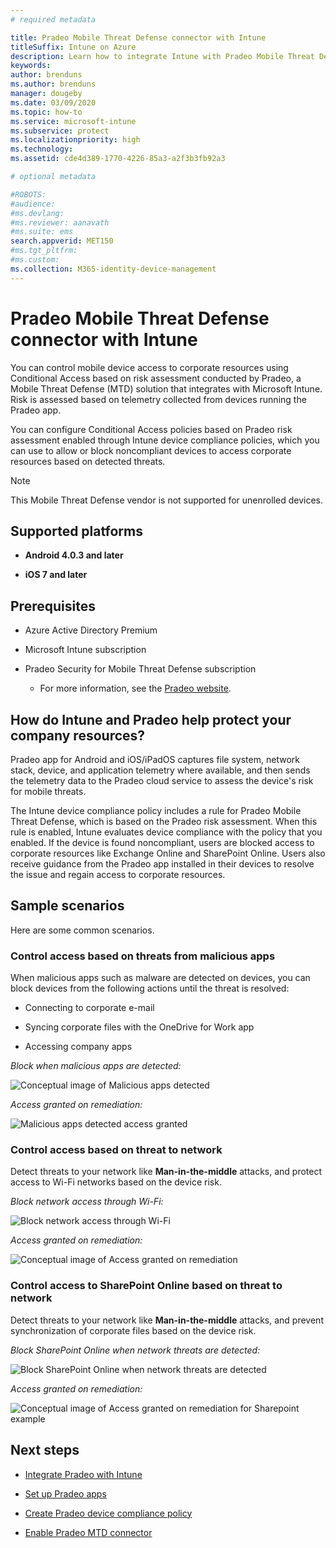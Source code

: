 ```yaml
---
# required metadata

title: Pradeo Mobile Threat Defense connector with Intune
titleSuffix: Intune on Azure
description: Learn how to integrate Intune with Pradeo Mobile Threat Defense connector to control mobile device access to your corporate resources.
keywords:
author: brenduns
ms.author: brenduns
manager: dougeby
ms.date: 03/09/2020
ms.topic: how-to
ms.service: microsoft-intune
ms.subservice: protect
ms.localizationpriority: high
ms.technology:
ms.assetid: cde4d389-1770-4226-85a3-a2f3b3fb92a3

# optional metadata

#ROBOTS:
#audience:
#ms.devlang:
#ms.reviewer: aanavath
#ms.suite: ems
search.appverid: MET150
#ms.tgt_pltfrm:
#ms.custom:
ms.collection: M365-identity-device-management
---
```


# Pradeo Mobile Threat Defense connector with Intune

You can control mobile device access to corporate resources using Conditional Access based on risk assessment conducted by Pradeo, a Mobile Threat Defense (MTD) solution that integrates with Microsoft Intune. Risk is assessed based on telemetry collected from devices running the Pradeo app.

You can configure Conditional Access policies based on Pradeo risk assessment enabled through Intune device compliance policies, which you can use to allow or block noncompliant devices to access corporate resources based on detected threats.

> [!NOTE]
> This Mobile Threat Defense vendor is not supported for unenrolled devices.

## Supported platforms

- **Android 4.0.3 and later**

- **iOS 7 and later**

## Prerequisites

- Azure Active Directory Premium

- Microsoft Intune subscription

- Pradeo Security for Mobile Threat Defense subscription

  - For more information, see the [Pradeo website](https://www.pradeo.com/en-US/mobile-threat-protection).

## How do Intune and Pradeo help protect your company resources?

Pradeo app for Android and iOS/iPadOS captures file system, network stack, device, and application telemetry where available, and then sends the telemetry data to the Pradeo cloud service to assess the device's risk for mobile threats.

The Intune device compliance policy includes a rule for Pradeo Mobile Threat Defense, which is based on the Pradeo risk assessment. When this rule is enabled, Intune evaluates device compliance with the policy that you enabled. If the device is found noncompliant, users are blocked access to corporate resources like Exchange Online and SharePoint Online. Users also receive guidance from the Pradeo app installed in their devices to resolve the issue and regain access to corporate resources.

## Sample scenarios

Here are some common scenarios.

### Control access based on threats from malicious apps

When malicious apps such as malware are detected on devices, you can block devices from the following actions until the threat is resolved:

- Connecting to corporate e-mail

- Syncing corporate files with the OneDrive for Work app

- Accessing company apps

*Block when malicious apps are detected:*

![Conceptual image of Malicious apps detected](./media/pradeo-mobile-threat-defense-connector/pradeo-maliciousapps-blocked.png)

*Access granted on remediation:*

![Malicious apps detected access granted](./media/pradeo-mobile-threat-defense-connector/pradeo-maliciousapps-unblocked.png)

### Control access based on threat to network

Detect threats to your network like **Man-in-the-middle** attacks, and protect access to Wi-Fi networks based on the device risk.

*Block network access through Wi-Fi:*

![Block network access through Wi-Fi](./media/pradeo-mobile-threat-defense-connector/pradeo-network-wifi-blocked.png)

*Access granted on remediation:*

![Conceptual image of Access granted on remediation](./media/pradeo-mobile-threat-defense-connector/pradeo-network-wifi-unblocked.png)

### Control access to SharePoint Online based on threat to network

Detect threats to your network like **Man-in-the-middle** attacks, and prevent synchronization of corporate files based on the device risk.

*Block SharePoint Online when network threats are detected:*

![Block SharePoint Online when network threats are detected](./media/pradeo-mobile-threat-defense-connector/pradeo-network-spo-blocked.png)

*Access granted on remediation:*

![Conceptual image of Access granted on remediation for Sharepoint example](./media/pradeo-mobile-threat-defense-connector/pradeo-network-spo-unblocked.png)

<!-- 
### Control access on unenrolled devices based on threats from malicious apps

When the Pradeo Mobile Threat Defense solution considers a device to be infected:

![App protection policy blocks due to detected malware](./media/pradeo-mobile-threat-defense-connector/pradeo-app-policy-block.png)

Access is granted on remediation:

![Access is granted on remediation for App protection policy](./media/pradeo-mobile-threat-defense-connector/pradeo-app-policy-remediated.png)
-->

## Next steps

- [Integrate Pradeo with Intune](pradeo-mtd-connector-integration.md)

- [Set up Pradeo apps](mtd-apps-ios-app-configuration-policy-add-assign.md)

- [Create Pradeo device compliance policy](mtd-device-compliance-policy-create.md)

- [Enable Pradeo MTD connector](mtd-connector-enable.md)
